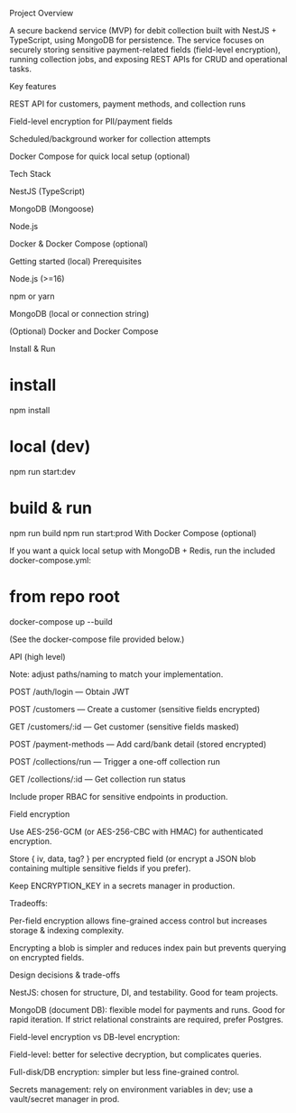 Project Overview

A secure backend service (MVP) for debit collection built with NestJS + TypeScript, using MongoDB for persistence. The service focuses on securely storing sensitive payment-related fields (field-level encryption), running collection jobs, and exposing REST APIs for CRUD and operational tasks.

Key features

REST API for customers, payment methods, and collection runs

Field-level encryption for PII/payment fields

Scheduled/background worker for collection attempts

Docker Compose for quick local setup (optional)

Tech Stack

NestJS (TypeScript)

MongoDB (Mongoose)

Node.js

Docker & Docker Compose (optional)

Getting started (local)
Prerequisites

Node.js (>=16)

npm or yarn

MongoDB (local or connection string)

(Optional) Docker and Docker Compose

Install & Run
# install
npm install


# local (dev)
npm run start:dev


# build & run
npm run build
npm run start:prod
With Docker Compose (optional)

If you want a quick local setup with MongoDB + Redis, run the included docker-compose.yml:

# from repo root
docker-compose up --build

(See the docker-compose file provided below.)

API (high level)

Note: adjust paths/naming to match your implementation.

POST /auth/login — Obtain JWT

POST /customers — Create a customer (sensitive fields encrypted)

GET /customers/:id — Get customer (sensitive fields masked)

POST /payment-methods — Add card/bank detail (stored encrypted)

POST /collections/run — Trigger a one-off collection run

GET /collections/:id — Get collection run status

Include proper RBAC for sensitive endpoints in production.

Field encryption

Use AES-256-GCM (or AES-256-CBC with HMAC) for authenticated encryption.

Store { iv, data, tag? } per encrypted field (or encrypt a JSON blob containing multiple sensitive fields if you prefer).

Keep ENCRYPTION_KEY in a secrets manager in production.

Tradeoffs:

Per-field encryption allows fine-grained access control but increases storage & indexing complexity.

Encrypting a blob is simpler and reduces index pain but prevents querying on encrypted fields.

Design decisions & trade-offs

NestJS: chosen for structure, DI, and testability. Good for team projects.

MongoDB (document DB): flexible model for payments and runs. Good for rapid iteration. If strict relational constraints are required, prefer Postgres.

Field-level encryption vs DB-level encryption:

Field-level: better for selective decryption, but complicates queries.

Full-disk/DB encryption: simpler but less fine-grained control.

Secrets management: rely on environment variables in dev; use a vault/secret manager in prod.